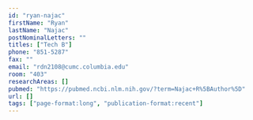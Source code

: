 ```yaml
---
id: "ryan-najac"
firstName: "Ryan"
lastName: "Najac"
postNominalLetters: ""
titles: ["Tech B"]
phone: "851-5287"
fax: ""
email: "rdn2108@cumc.columbia.edu"
room: "403"
researchAreas: []
pubmed: "https://pubmed.ncbi.nlm.nih.gov/?term=Najac+R%5BAuthor%5D"
url: []
tags: ["page-format:long", "publication-format:recent"]
---
```

